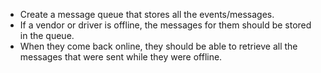 - Create a message queue that stores all the events/messages.
- If a vendor or driver is offline, the messages for them should be stored in the queue.
- When they come back online, they should be able to retrieve all the messages that were sent while they were offline.
